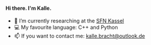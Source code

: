 #### Hi there. I'm Kalle. 

- 🔭 I’m currently researching at the [SFN Kassel](https://sfn-kassel.de/)
- 💻 My favourite language: C++ and Python
- 📫 If you want to contact me: kalle.bracht@outlook.de


